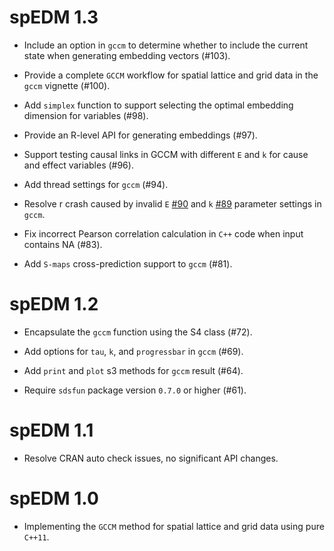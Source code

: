# spEDM 1.3

* Include an option in `gccm` to determine whether to include the current state when generating embedding vectors (#103).

* Provide a complete `GCCM` workflow for spatial lattice and grid data in the `gccm` vignette (#100).

* Add `simplex` function to support selecting the optimal embedding dimension for variables (#98).

* Provide an R-level API for generating embeddings (#97).

* Support testing causal links in GCCM with different `E` and `k` for cause and effect variables (#96).

* Add thread settings for `gccm` (#94).

* Resolve r crash caused by invalid `E` [#90](https://github.com/stscl/spEDM/pull/90) and `k` [#89](https://github.com/stscl/spEDM/pull/89) parameter settings in `gccm`.

* Fix incorrect Pearson correlation calculation in `C++` code when input contains NA (#83).

* Add `S-maps` cross-prediction support to `gccm` (#81).

# spEDM 1.2

* Encapsulate the `gccm` function using the S4 class (#72).

* Add options for `tau`, `k`, and `progressbar` in `gccm` (#69).

* Add `print` and `plot` s3 methods for `gccm` result (#64).

* Require `sdsfun` package version `0.7.0` or higher (#61).

# spEDM 1.1

* Resolve CRAN auto check issues, no significant API changes.

# spEDM 1.0

* Implementing the `GCCM` method for spatial lattice and grid data using pure `C++11`.
